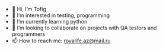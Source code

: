 - 👋 Hi, I’m Tofig
- 👀 I’m interested in testing, programming
- 🌱 I’m currently learning python
- 💞️ I’m looking to collaborate on projects with QA testors and programmers
- 📫 How to reach me: royalife.az@mail.ru

<!---
ghetto123ghetto/ghetto123ghetto is a ✨ special ✨ repository because its `README.md` (this file) appears on your GitHub profile.
You can click the Preview link to take a look at your changes.
--->

